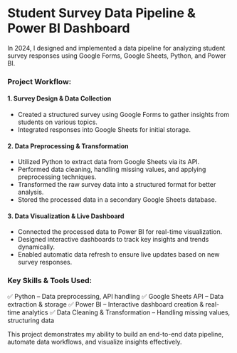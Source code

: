 # Student Survey Data Pipeline & Power BI Dashboard
In 2024, I designed and implemented a data pipeline for analyzing student survey responses using Google Forms, Google Sheets, Python, and Power BI.

### Project Workflow:
#### 1. Survey Design & Data Collection
- Created a structured survey using Google Forms to gather insights from students on various topics.
- Integrated responses into Google Sheets for initial storage.
#### 2. Data Preprocessing & Transformation
- Utilized Python to extract data from Google Sheets via its API.
- Performed data cleaning, handling missing values, and applying preprocessing techniques.
- Transformed the raw survey data into a structured format for better analysis.
- Stored the processed data in a secondary Google Sheets database.
#### 3. Data Visualization & Live Dashboard
- Connected the processed data to Power BI for real-time visualization.
- Designed interactive dashboards to track key insights and trends dynamically.
- Enabled automatic data refresh to ensure live updates based on new survey responses.

### Key Skills & Tools Used:
✅ Python – Data preprocessing, API handling
✅ Google Sheets API – Data extraction & storage
✅ Power BI – Interactive dashboard creation & real-time analytics
✅ Data Cleaning & Transformation – Handling missing values, structuring data

This project demonstrates my ability to build an end-to-end data pipeline, automate data workflows, and visualize insights effectively.
